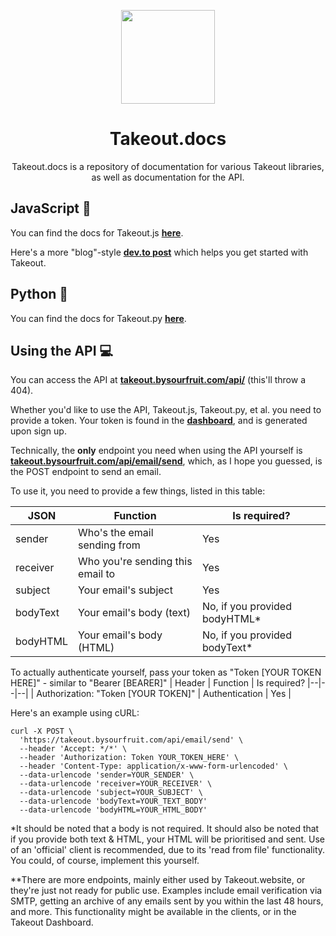 <p align='center'><img src="https://i.ibb.co/s9kq3V0/takeout.png" height="150px"/></p>
<h1 align='center'>Takeout.docs</h1>
<p align='center'>Takeout.docs is a repository of documentation for various Takeout libraries, as well as documentation for the API.</p>


## JavaScript 🔗
You can find the docs for Takeout.js **[here](https://github.com/Takeout-bysourfruit/takeout.js)**. 

Here's a more "blog"-style **[dev.to post](https://dev.to/takeout/getting-started-with-takeout-using-nodejs-5407)** which helps you get started with Takeout. 

## Python 🔗
You can find the docs for Takeout.py **[here](https://github.com/Takeout-bysourfruit/takeout.py)**. 

## Using the API 💻
You can access the API at **[takeout.bysourfruit.com/api/](https://takeout.bysourfruit.com/api/)** (this'll throw a 404). 

Whether you'd like to use the API, Takeout.js, Takeout.py, et al. you need to provide a token. 
Your token is found in the **[dashboard](https://takeout.bysourfruit.com/dashboard)**, and is generated upon sign up.

Technically, the **only** endpoint you need when using the API yourself is **[takeout.bysourfruit.com/api/email/send](https://takeout.bysourfruit.com/api/email/send)**, 
which, as I hope you guessed, is the POST endpoint to send an email. 

To use it, you need to provide a few things, listed in this table: 

| JSON   | Function  | Is required?  |
|---|---|---|
| sender | Who's the email sending from | Yes |
| receiver  | Who you're sending this email to  | Yes |
| subject  | Your email's subject  | Yes |
| bodyText  | Your email's body (text)  | No, if you provided bodyHTML* |
| bodyHTML  | Your email's body (HTML)  | No, if you provided bodyText* |

To actually authenticate yourself, pass your token as "Token [YOUR TOKEN HERE]" - similar to "Bearer [BEARER]"
| Header | Function | Is required?
|--|--|--|
| Authorization: "Token [YOUR TOKEN]" | Authentication | Yes |

Here's an example using cURL:

```shell
curl -X POST \
  'https://takeout.bysourfruit.com/api/email/send' \
  --header 'Accept: */*' \
  --header 'Authorization: Token YOUR_TOKEN_HERE' \
  --header 'Content-Type: application/x-www-form-urlencoded' \
  --data-urlencode 'sender=YOUR_SENDER' \
  --data-urlencode 'receiver=YOUR_RECEIVER' \
  --data-urlencode 'subject=YOUR_SUBJECT' \
  --data-urlencode 'bodyText=YOUR_TEXT_BODY'
  --data-urlencode 'bodyHTML=YOUR_HTML_BODY'
```


*It should be noted that a body is not required. It should also be noted that if you provide both text & HTML, your HTML will be prioritised and sent. Use of an 'official' client is recommended, due to its 'read from file' functionality. You could, of course, implement this yourself.

**There are more endpoints, mainly either used by Takeout.website, or they're just not ready for public use. Examples include email verification via SMTP, getting an archive of any emails sent by you within the last 48 hours, and more. This functionality might be available in the clients, or in the Takeout Dashboard.
